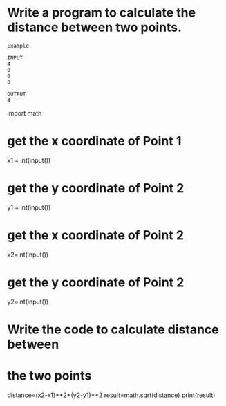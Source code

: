 # Write a program to calculate the distance between two points.
```
Example 

INPUT 
4
0
0
0

OUTPUT
4
```
import math
# get the x coordinate of Point 1
x1 = int(input())  
# get the y coordinate of Point 2
y1 = int(input())  
# get the x coordinate of Point 2
x2=int(input())
# get the y coordinate of Point 2
y2=int(input())

# Write the code to calculate distance between 
# the two points
distance=(x2-x1)**2+(y2-y1)**2
result=math.sqrt(distance)
print(result)

